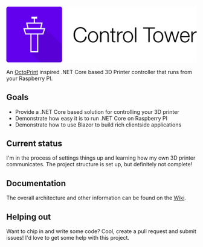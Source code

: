 ![Control Tower](./artwork/control-tower-logo.png)

An [OctoPrint](https://octoprint.org/) inspired .NET Core based 3D Printer controller that runs from your Raspberry PI.

## Goals

* Provide a .NET Core based solution for controlling your 3D printer
* Demonstrate how easy it is to run .NET Core on Raspberry PI
* Demonstrate how to use Blazor to build rich clientside applications

## Current status

I'm in the process of settings things up and learning how my own 3D printer communicates.
The project structure is set up, but definitely not complete!

## Documentation

The overall architecture and other information can be found on the [Wiki](https://github.com/wmeints/controltower/wiki).

## Helping out

Want to chip in and write some code? Cool, create a pull request and submit issues! I'd love to get some help with this project.

